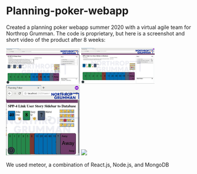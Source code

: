 # Planning-poker-webapp
Created a planning poker webapp summer 2020 with a virtual agile team for Northrop Grumman. The code is proprietary, but here is a screenshot and short video of the product after 8 weeks: 

<img src="https://github.com/DorotheaF/Planning-poker-webapp/blob/master/PP1_watermarked.jpg" width="200" />

<img src="https://github.com/DorotheaF/Planning-poker-webapp/blob/master/pp2_watermarked.jpg" width="200"/>

<img src="https://github.com/DorotheaF/Planning-poker-webapp/blob/master/PP3_watermarked.jpg" width="200" />

<img src="https://github.com/DorotheaF/Planning-poker-webapp/blob/master/Watermaked_PPDemo.mp4" width="200" />

We used meteor, a combination of React.js, Node.js, and MongoDB
